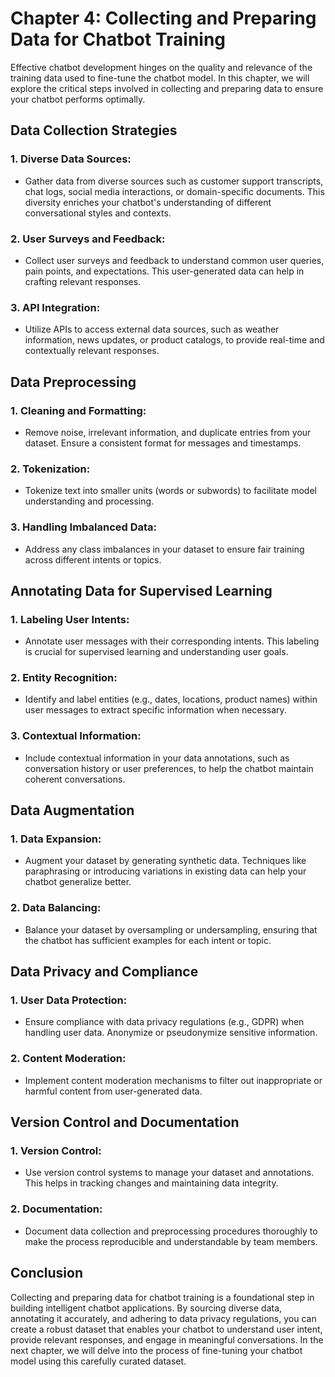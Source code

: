 Chapter 4: Collecting and Preparing Data for Chatbot Training
=============================================================

Effective chatbot development hinges on the quality and relevance of the training data used to fine-tune the chatbot model. In this chapter, we will explore the critical steps involved in collecting and preparing data to ensure your chatbot performs optimally.

Data Collection Strategies
--------------------------

### 1. **Diverse Data Sources**:

* Gather data from diverse sources such as customer support transcripts, chat logs, social media interactions, or domain-specific documents. This diversity enriches your chatbot's understanding of different conversational styles and contexts.

### 2. **User Surveys and Feedback**:

* Collect user surveys and feedback to understand common user queries, pain points, and expectations. This user-generated data can help in crafting relevant responses.

### 3. **API Integration**:

* Utilize APIs to access external data sources, such as weather information, news updates, or product catalogs, to provide real-time and contextually relevant responses.

Data Preprocessing
------------------

### 1. **Cleaning and Formatting**:

* Remove noise, irrelevant information, and duplicate entries from your dataset. Ensure a consistent format for messages and timestamps.

### 2. **Tokenization**:

* Tokenize text into smaller units (words or subwords) to facilitate model understanding and processing.

### 3. **Handling Imbalanced Data**:

* Address any class imbalances in your dataset to ensure fair training across different intents or topics.

Annotating Data for Supervised Learning
---------------------------------------

### 1. **Labeling User Intents**:

* Annotate user messages with their corresponding intents. This labeling is crucial for supervised learning and understanding user goals.

### 2. **Entity Recognition**:

* Identify and label entities (e.g., dates, locations, product names) within user messages to extract specific information when necessary.

### 3. **Contextual Information**:

* Include contextual information in your data annotations, such as conversation history or user preferences, to help the chatbot maintain coherent conversations.

Data Augmentation
-----------------

### 1. **Data Expansion**:

* Augment your dataset by generating synthetic data. Techniques like paraphrasing or introducing variations in existing data can help your chatbot generalize better.

### 2. **Data Balancing**:

* Balance your dataset by oversampling or undersampling, ensuring that the chatbot has sufficient examples for each intent or topic.

Data Privacy and Compliance
---------------------------

### 1. **User Data Protection**:

* Ensure compliance with data privacy regulations (e.g., GDPR) when handling user data. Anonymize or pseudonymize sensitive information.

### 2. **Content Moderation**:

* Implement content moderation mechanisms to filter out inappropriate or harmful content from user-generated data.

Version Control and Documentation
---------------------------------

### 1. **Version Control**:

* Use version control systems to manage your dataset and annotations. This helps in tracking changes and maintaining data integrity.

### 2. **Documentation**:

* Document data collection and preprocessing procedures thoroughly to make the process reproducible and understandable by team members.

Conclusion
----------

Collecting and preparing data for chatbot training is a foundational step in building intelligent chatbot applications. By sourcing diverse data, annotating it accurately, and adhering to data privacy regulations, you can create a robust dataset that enables your chatbot to understand user intent, provide relevant responses, and engage in meaningful conversations. In the next chapter, we will delve into the process of fine-tuning your chatbot model using this carefully curated dataset.
